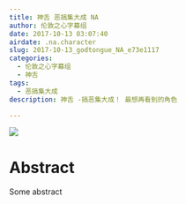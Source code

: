 ```yaml
---
title: 神舌 恶搞集大成 NA
author: 伦敦之心字幕组
date: 2017-10-13 03:07:40
airdate: .na.character
slug: 2017-10-13_godtongue_NA_e73e1117
categories:
  - 伦敦之心字幕组
  - 神舌
tags:
  - 恶搞集大成
description: 神舌 -搞恶集大成！ 最想再看到的角色

---
```

![](/img/gakki.jpg)
# Abstract
Some abstract
